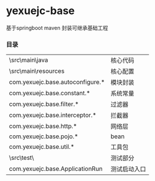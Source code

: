 # yexuejc-base

基于springboot maven 封装可继承基础工程

### 目录
<table>
    <tr>
        <td>\src\main\java</td>
        <td>核心代码</td>
    </tr>
    <tr>
        <td>\src\main\resources</td>
        <td>核心配置</td>
    </tr>
    <tr>
        <td>com.yexuejc.base.autoconfigure.*</td>
        <td>模块封装</td>
    </tr>
    <tr>
        <td>com.yexuejc.base.constant.*</td>
        <td>系统常量</td>
    </tr>
    <tr>
        <td>com.yexuejc.base.filter.*</td>
        <td>过滤器</td>
    </tr>
    <tr>
        <td>com.yexuejc.base.interceptor.*</td>
        <td>拦截器</td>
    </tr>
    <tr>
        <td>com.yexuejc.base.http.*</td>
        <td>网络层</td>
    </tr>
    <tr>
        <td>com.yexuejc.base.pojo.*</td>
        <td>bean</td>
    </tr>
    <tr>
        <td>com.yexuejc.base.util.*</td>
        <td>工具包</td>
    </tr>
    <tr>
        <td>\src\test\</td>
        <td>测试部分</td>
    </tr>
    <tr>
        <td>com.yexuejc.base.ApplicationRun</td>
        <td>测试启动入口</td>
    </tr>
</table>